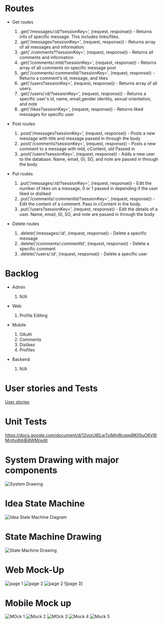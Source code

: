 
# Routes


* Get routes


   1. .get('/messages/:id/?sessionKey=<insert session key>', (request, response)) - Returns info of specific message. This includes links/files.
   1. .get('/messages?sessionKey=<insert session key>', (request, response)) - Returns array of all messages and information. 
   1. .get('./comments??sessionKey=<insert session key>', (request, response)) - Returns all comments and information
   1. .get('/comments/:mId/?sessionKey=<insert session key>', (request, response)) - Returns array of all comments on specific message post
   1. .get('/comments/:commentId/?sessionKey=<insert session key>', (request, response)) - Returns a comment's id, message, and likes
   1. .get('/users?sessionKey=<insert session key>', (request, response)) - Returns array of all users. 
   1. .get('/users/:id/?sessionKey=<insert session key>', (request, response)) - Returns a specific user's id, name, email,gender identity, sexual orientation, and note
   1. .get('/likes?sessionKey=<insert session key>', (request, response)) - Returns liked messages for specific user


* Post routes


   1. .post('/messages?sessionKey=<insert session key>', (request, response)) - Posts a new message with title and message passed in through the body
   1. .post('/comments?sessionKey=<insert session key>', (request, response)) - Posts a new comment to a message with mId, cContent, uId Passed in
   1. .post('/users?sessionKey=<insert session key>', (request, response)) - Adds a new user to the database. Name, email, GI, SO, and note are passed in through the body


* Put routes


   1. .put('/messages/:id/?sessionKey=<insert session key>', (request, response)) - Edit the number of likes on a message, 0 or 1 passed in depending if the user liked or disliked 
   1. .put('/comments/:commentId/?sessionKey=<insert session key>', (request, response)) - Edit the content of a comment. Pass in cContent in the body. 
   1. .put('/users?sessionKey=<insert session key>', (request, response)) - Edit the details of a user. Name, email, GI, SO, and note are passed in through the body


* Delete routes

   1. .delete('/messages/:id', (request, response)) - Delete a specific message
   1. .delete('/comments/:commentId', (request, response)) - Delete a specific comment
   1. .delete('/users/:id', (request, response)) - Delete a specific user
   
# Backlog

* Admin

   1. N/A

* Web

   1. Profile Editing

* Mobile

   1. OAuth
   2. Comments
   3. Dislikes
   4. Profiles

* Backend

   1. N/A

# User stories and Tests
[User stories](https://docs.google.com/document/d/1bjwfbYccF6UMZZQXPeWqkMymxNFkaRpO4HkUfeKqiH4/edit?usp=sharing)

# Unit Tests
https://docs.google.com/document/d/12otxU6lLwTojMmRcqqpRKlj5uO6V8lMntIydhbBi8WM/edit

# System Drawing with major components

![System Drawing](diagrams/Phase3_System_Drawing.JPG)

# Idea State Machine

![Idea State Machine Diagram](diagrams/phase3Diagrams/ideaStateDrawing.png)

# State Machine Drawing

![State Machine Drawing](diagrams/phase3Diagrams/stateMachineDrawing.png)

# Web Mock-Up

![page 1](diagrams/phase3Diagrams/1.png)
![page 2](diagrams/phase3Diagrams/2.png)
![page 2](diagrams/phase3Diagrams/3.png)
![page 3]

# Mobile Mock up
![MOck 1](diagrams/phase3mockmobile/1.jpg)
![Mock 2](diagrams/phase3mockmobile/2.jpg)
![MOck 3](diagrams/phase3mockmobile/3.jpg)
![Mock 4](diagrams/phase3mockmobile/4.jpg)
![Mock 5](diagrams/phase3mockmobile/5.jpg)